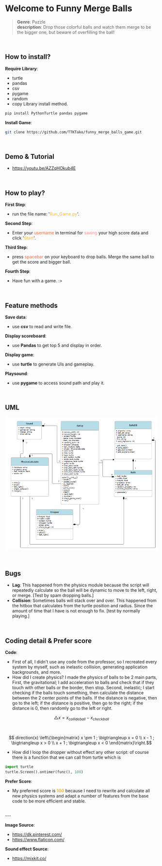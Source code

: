 # Welcome to Funny Merge Balls
> **Genre**: Puzzle\
> **description**: Drop those colorful balls and watch them merge to be the bigger one, but beware of overfilling the ball!

<br>

## How to install?

**Require Library**:
- turtle
- pandas
- csv
- pygame
- random
- copy
Library install method.
```bash
pip install PythonTurtle pandas pygame
```

**Install Game**:
```bash
git clone https://github.com/TTKTako/funny_merge_balls_game.git
```

<br>

## Demo & Tutorial
- https://youtu.be/AZZqHOkub4E

<br>

## How to play?

**First Step**:
- run the file name: '<font color="#fab727">Run_Game.py</font>'.

**Second Step**:
- Enter your <font color="#fb683b">username</font> in terminal for <font color="#fe8e8e">saving</font> your high score data and click '<font color="#fab727">Start</font>'.

**Third Step**:
- press <font color="#fb683b">spacebar</font> on your keyboard to drop balls. Merge the same ball to get the score and bigger ball.

**Fourth Step**:
- Have fun with a game. :>

<br>

## Feature methods

**Save data**:
- use **csv** to read and write file.

**Display scoreboard**:
- use **Pandas** to get top 5 and display in order.

**Display game**:
- use **turtle** to generate UIs and gameplay.

**Playsound**:
- use **pygame** to access sound path and play it.

<br>

## UML
![UML plan](https://github.com/TTKTako/funny_merge_balls_game/blob/main/project_UML.png)

<br>

## Bugs
- **Lag**: This happened from the physics module because the script will repeatedly calculate so the ball will be dynamic to move to the left, right, or merge. [Test by spam dropping balls.]
- **Collision**: Sometimes balls will stack over and over. This happened from the hitbox that calculates from the turtle position and radius. Since the amount of time that I have is not enough to fix. [test by normally playing.]

<br>

## Coding detail & Prefer score
**Code**:
- First of all, I didn't use any code from the professor, so I recreated every system by myself, such as inelastic collision, generating application backgrounds, and more.
- How did I create physics? I made the physics of balls to be 2 main parts, First, the gravitational; I add acceleration to balls and check that if they touch with other balls or the border, then stop. Second, inelastic; I start checking if the balls touch something, then calculate the distance between the 2 center points of the balls. If the distance is negative, then go to the left; if the distance is positive, then go to the right; if the distance is 0, then randomly go to the left or right.

```math
 \bigtriangleup x = x_{collideball} - x_{checkball}
```

<br>

```math
 direction(x) \left\{\begin{matrix} x \pm 1    ;    \bigtriangleup x = 0
 \\ x - 1    ;    \bigtriangleup x > 0
 \\ x + 1    ;    \bigtriangleup x < 0
\end{matrix}\right.
```

- How did I loop the dropper without effect any other script: of course there is a function that we can call from turtle which is

```py
import turtle
turtle.Screen().ontimer(func(), 100)
```

**Prefer Score**:
- My preferred score is <font color="#fab727">**100**</font> because I need to rewrite and calculate all new physics systems and adapt a number of features from the base code to be more efficient and stable.

<br>
---


**Image Source**:
- https://dk.pinterest.com/
- https://www.flaticon.com/

**Sound effect Source**:
- https://mixkit.co/
